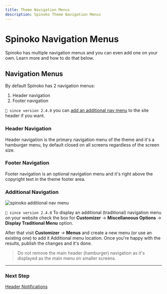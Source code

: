 ```yaml
---
title: Theme Navigation Menus
description: Spinoko Theme Navigation Menus
---
```


# Spinoko Navigation Menus

Spinoko has multiple navigation menus and you can even add one on your own. Learn more and how to do that below.

## Navigation Menus

By default Spinoko has 2 navigation menus:

1. Header navigation
2. Footer navigation

`💁 since version 2.4.0` you can [add an additional nav menu](#additional-navigation) to the site header if you want.

### Header Navigation

Header navigation is the primary navigation menu of the theme and it's a hamburger menu, by default closed on all screens regardless of the screen size.

### Footer Navigation

Footer navigation is an optional navigation menu and it's right above the copyright text in the theme footer area.

### Additional Navigation

![spinoko additional nav menu](https://media.dinomatic.com/images/docs/spinoko/spinoko-additional-navigation.png)

`💁 since version 2.4.0` To display an additional (traditional) navigation menu on your website check the box for **Customizer** &#8594; **Miscellaneous Options** &#8594; **Display Traditional Menu** option.

After that visit **Customizer** &#8594; **Menus** and create a new menu (or use an existing one) to add it Additional menu location. Once you're happy with the results, publish the changes and it's done.

> Do not remove the main header (hamburger) navigation as it's displayed as the main menu on smaller screens.

---

### Next Step

[Header Notifications](/docs/spinoko/notifications/)
